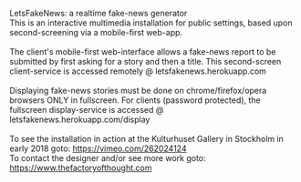 LetsFakeNews: a realtime fake-news generator
<br/>
This is an interactive multimedia installation for public settings, based upon second-screening via a mobile-first web-app.
<br/>
<br/>
The client's mobile-first web-interface allows a fake-news report to be submitted by first asking for a story and then a title. This second-screen client-service is accessed remotely @ letsfakenews.herokuapp.com
<br/>
<br/>
Displaying fake-news stories must be done on chrome/firefox/opera browsers ONLY in fullscreen.
For clients (password protected), the fullscreen display-service is accessed @ letsfakenews.herokuapp.com/display
<br/>
<br/>
To see the installation in action at the Kulturhuset Gallery in Stockholm in early 2018 goto: https://vimeo.com/262024124
<br/>
To contact the designer and/or see more work goto:
https://www.thefactoryofthought.com
